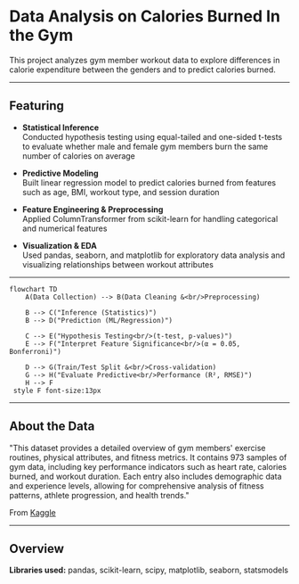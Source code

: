 # Data Analysis on Calories Burned In the Gym

This project analyzes gym member workout data to explore differences in calorie expenditure between the genders and to predict calories burned.

---

## Featuring

- **Statistical Inference**  
  Conducted hypothesis testing using equal-tailed and one-sided t-tests to evaluate whether male and female gym members burn the same number of calories on average

- **Predictive Modeling**  
  Built linear regression model to predict calories burned from features such as age, BMI, workout type, and session duration

- **Feature Engineering & Preprocessing**  
  Applied ColumnTransformer from scikit-learn for handling categorical and numerical features

- **Visualization & EDA**  
  Used pandas, seaborn, and matplotlib for exploratory data analysis and visualizing relationships between workout attributes

---
```mermaid
flowchart TD
    A(Data Collection) --> B(Data Cleaning &<br/>Preprocessing)

    B --> C("Inference (Statistics)")
    B --> D("Prediction (ML/Regression)")

    C --> E("Hypothesis Testing<br/>(t-test, p-values)")
    E --> F("Interpret Feature Significance<br/>(α = 0.05, Bonferroni)")

    D --> G(Train/Test Split &<br/>Cross-validation)
    G --> H("Evaluate Predictive<br/>Performance (R², RMSE)")
    H --> F
 style F font-size:13px
```  

---

## About the Data
"This dataset provides a detailed overview of gym members' exercise routines, physical attributes, and fitness metrics. It contains 973 
samples of gym data, including key performance indicators such as heart rate, calories burned, and workout duration. Each entry also 
includes demographic data and experience levels, allowing for comprehensive analysis of fitness patterns, athlete progression, and 
health trends."

From [Kaggle](https://www.kaggle.com/datasets/valakhorasani/gym-members-exercise-dataset)

---

## Overview

**Libraries used:**
pandas, scikit-learn, scipy, matplotlib, seaborn, statsmodels

